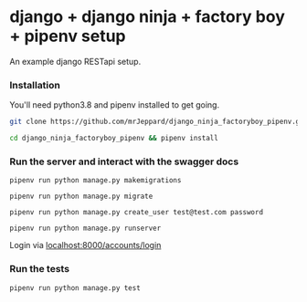 # django + django ninja + factory boy + pipenv setup
An example django RESTapi setup.

### Installation
You'll need python3.8 and pipenv installed to get going.

```bash
git clone https://github.com/mrJeppard/django_ninja_factoryboy_pipenv.git

cd django_ninja_factoryboy_pipenv && pipenv install
```

### Run the server and interact with the swagger docs
```pipenv run python manage.py makemigrations```

```pipenv run python manage.py migrate```

```pipenv run python manage.py create_user test@test.com password```

```pipenv run python manage.py runserver```

Login via [localhost:8000/accounts/login](localhost:8000/accounts/login)

### Run the tests
`pipenv run python manage.py test`



